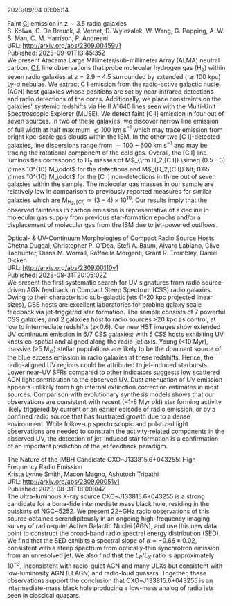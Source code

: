 2023/09/04 03:06:14  

Faint [CI](1-0) emission in z $\sim$ 3.5 radio galaxies  
S. Kolwa, C. De Breuck, J. Vernet, D. Wylezalek, W. Wang, G. Popping, A. W. S. Man, C. M. Harrison, P. Andreani  
URL: http://arxiv.org/abs/2309.00459v1  
Published: 2023-09-01T13:45:35Z  
  We present Atacama Large Millimeter/sub-millimeter Array (ALMA) neutral carbon, [C I](1-0), line observations that probe molecular hydrogen gas (H$_2$) within seven radio galaxies at $z = 2.9 - 4.5$ surrounded by extended ($\gtrsim100$ kpc) Ly-$\alpha$ nebulae. We extract [C I](1-0) emission from the radio-active galactic nuclei (AGN) host galaxies whose positions are set by near-infrared detections and radio detections of the cores. Additionally, we place constraints on the galaxies' systemic redshifts via He II $\lambda$1640 lines seen with the Multi-Unit Spectroscopic Explorer (MUSE). We detect faint [C I] emission in four out of seven sources. In two of these galaxies, we discover narrow line emission of full width at half maximum $\lesssim100$ km s$^{-1}$ which may trace emission from bright kpc-scale gas clouds within the ISM. In the other two [C I]-detected galaxies, line dispersions range from $\sim100 - 600$ km s$^{-1}$ and may be tracing the rotational component of the cold gas. Overall, the [C I] line luminosities correspond to H$_2$ masses of M$_{\rm H_2,[C I]} \simeq (0.5 - 3) \times 10^{10} M_\odot$ for the detections and M$_{H_2,[C I]} &lt; 0.65 \times 10^{10} M_\odot$ for the [C I] non-detections in three out of seven galaxies within the sample. The molecular gas masses in our sample are relatively low in comparison to previously reported measures for similar galaxies which are M$_{H_2,[C I]} \simeq (3 - 4) \times 10^{10}.$ Our results imply that the observed faintness in carbon emission is representative of a decline in molecular gas supply from previous star-formation epochs and/or a displacement of molecular gas from the ISM due to jet-powered outflows.   

Optical- &amp; UV-Continuum Morphologies of Compact Radio Source Hosts  
Chetna Duggal, Christopher P. O'Dea, Stefi A. Baum, Alvaro Labiano, Clive Tadhunter, Diana M. Worrall, Raffaella Morganti, Grant R. Tremblay, Daniel Dicken  
URL: http://arxiv.org/abs/2309.00110v1  
Published: 2023-08-31T20:05:02Z  
  We present the first systematic search for UV signatures from radio source-driven AGN feedback in Compact Steep Spectrum (CSS) radio galaxies. Owing to their characteristic sub-galactic jets (1-20 kpc projected linear sizes), CSS hosts are excellent laboratories for probing galaxy scale feedback via jet-triggered star formation. The sample consists of 7 powerful CSS galaxies, and 2 galaxies host to radio sources &gt;20 kpc as control, at low to intermediate redshifts (z&lt;0.6). Our new HST images show extended UV continuum emission in 6/7 CSS galaxies; with 5 CSS hosts exhibiting UV knots co-spatial and aligned along the radio-jet axis. Young (&lt;10 Myr), massive (&gt;5 M$_\odot$) stellar populations are likely to be the dominant source of the blue excess emission in radio galaxies at these redshifts. Hence, the radio-aligned UV regions could be attributed to jet-induced starbursts. Lower near-UV SFRs compared to other indicators suggests low scattered AGN light contribution to the observed UV. Dust attenuation of UV emission appears unlikely from high internal extinction correction estimates in most sources. Comparison with evolutionary synthesis models shows that our observations are consistent with recent (~1-8 Myr old) star forming activity likely triggered by current or an earlier episode of radio emission, or by a confined radio source that has frustrated growth due to a dense environment. While follow-up spectroscopic and polarized light observations are needed to constrain the activity-related components in the observed UV, the detection of jet-induced star formation is a confirmation of an important prediction of the jet feedback paradigm.   

The Nature of the IMBH Candidate CXO~J133815.6+043255: High-Frequency
  Radio Emission  
Krista Lynne Smith, Macon Magno, Ashutosh Tripathi  
URL: http://arxiv.org/abs/2309.00051v1  
Published: 2023-08-31T18:00:04Z  
  The ultra-luminous X-ray source CXO~J133815.6+043255 is a strong candidate for a bona-fide intermediate mass black hole, residing in the outskirts of NGC~5252. We present 22~GHz radio observations of this source obtained serendipitously in an ongoing high-frequency imaging survey of radio-quiet Active Galactic Nuclei (AGN), and use this new data point to construct the broad-band radio spectral energy distribution (SED). We find that the SED exhibits a spectral slope of $\alpha=-0.66\pm0.02$, consistent with a steep spectrum from optically-thin synchrotron emission from an unresolved jet. We also find that the $L_R / L_X$ ratio is approximately $10^{-3}$, inconsistent with radio-quiet AGN and many ULXs but consistent with low-luminosity AGN (LLAGN) and radio-loud quasars. Together, these observations support the conclusion that CXO~J133815.6+043255 is an intermediate-mass black hole producing a low-mass analog of radio jets seen in classical quasars.   

